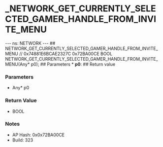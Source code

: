 # _NETWORK_GET_CURRENTLY_SELECTED_GAMER_HANDLE_FROM_INVITE_MENU

--- ns: NETWORK --- ## NETWORK_GET_CURRENTLY_SELECTED_GAMER_HANDLE_FROM_INVITE_MENU  // 0x74881E6BCAE2327C 0x72BA00CE BOOL NETWORK_GET_CURRENTLY_SELECTED_GAMER_HANDLE_FROM_INVITE_MENU(Any* p0);   ## Parameters * **p0**:  ## Return value

### Parameters
* Any* p0

### Return Value
* BOOL

### Notes
* AP Hash: 0x0x72BA00CE
* Build: 323

